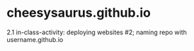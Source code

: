 # cheesysaurus.github.io
2.1 in-class-activity: deploying websites #2; naming repo with username.github.io
